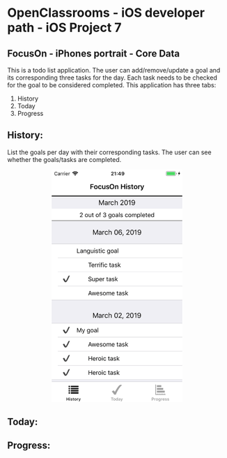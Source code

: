 #  OpenClassrooms - iOS developer path - iOS Project 7
## FocusOn - iPhones portrait - Core Data

This is a todo list application. The user can add/remove/update a goal and its corresponding three tasks for the day.
Each task needs to be checked for the goal to be considered completed.
This application has three tabs:
1. History
2. Today
3. Progress

## History:
List the goals per day with their corresponding tasks.
The user can see whether the goals/tasks are completed.

<p align="center">
<img src="Images/focuson1.png" width="300">
</p>

## Today:

## Progress:
